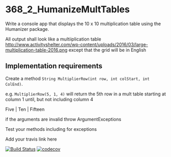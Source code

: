 # 368_2_HumanizeMultTables

Write a console app that displays the 10 x 10 multiplication table using the Humanizer package.

All output shall look like a multiiplication table http://www.activityshelter.com/wp-content/uploads/2016/03/large-multiplication-table-2016.png except that the grid will be in English

## Implementation requirements

Create a method `String MultiplierRow(int row, int colStart, int ColEnd)`. 

e.g. `MultiplierRow(5, 1, 4)` will return the 5th row in a mult table starting at column 1 until, but not including column 4

  Five  |  Ten  |  Fifteen 
  
  if the arguments are invalid throw ArgumentExceptions
  
  Test your methods including for exceptions
  
  Add your travis link here

[![Build Status](https://travis-ci.org/profyoni/368_2_HumanizeMultTables.svg?branch=master)](https://travis-ci.org/profyoni/368_2_HumanizeMultTables)
[![codecov](https://codecov.io/gh/profyoni/368_2_HumanizeMultTables/branch/master/graph/badge.svg)](https://codecov.io/gh/profyoni/368_2_HumanizeMultTables)
